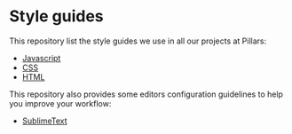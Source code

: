 # Style guides

This repository list the style guides we use in all our projects at Pillars:

- [Javascript](https://github.com/pillars/styleguides/blob/master/javascript.md)
- [CSS](https://github.com/pillars/styleguides/blob/master/css.md)
- [HTML](https://github.com/pillars/styleguides/blob/master/html.md)

This repository also provides some editors configuration guidelines to help you improve your workflow:

- [SublimeText](https://github.com/pillars/styleguides/blob/master/editors/sublimetext.md)
